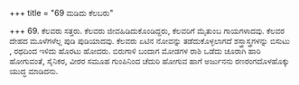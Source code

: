 +++
title = "69 ಮಡಿದು ಕೆಲಬರು"

+++
69. ಕೆಲವರು ಸತ್ತರು. ಕೆಲವರು ಜೀವಹಿಡಿದುಕೊಂಡಿದ್ದರು,  ಕೆಲವರಿಗೆ ಮೈತುಂಬ ಗಾಯಗಳಾದವು. ಕೆಲವರ ದೇಹದ ಮೂಳೆಗಳೆಲ್ಲ ಪುಡಿ ಪುಡಿಯಾದವು. ಕೆಲವರು ಏಟಿನ ನೋವನ್ನು ತಡೆದುಕೊಳ್ಳಲಾಗದೆ ಶಸ್ತ್ರಾಸ್ತ್ರಗಳನ್ನು ಬಿಸುಟು , ರಥದಿಂದ ಇಳಿದು ಹೊರಟು ಹೋದರು. ಬಿರುಗಾಳಿ ಬಂದಾಗ ಮೋಡಗಳ ರಾಶಿ ಒಡೆದು ಚೂರಾಗಿ ಹಾರಿ ಹೋಗುವಂತೆ, ಸೈನಿಕರ, ವೀರರ ಸಮೂಹ ಗುಂಪಿನಿಂದ ಚೆದುರಿ ಹೋಗುವ ಹಾಗೆ ಅರ್ಜುನನು ರಣರಂಗದೊಳಹೊಕ್ಕು ಯುದ್ಧ ಮಾಡಿದನು.